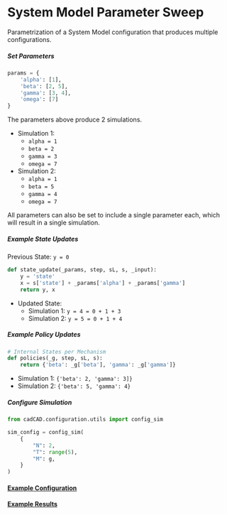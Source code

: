 System Model Parameter Sweep
==
Parametrization of a System Model configuration that produces multiple configurations.

##### Set Parameters
```python
params = {
    'alpha': [1],
    'beta': [2, 5],
    'gamma': [3, 4],
    'omega': [7]
}
```
The parameters above produce 2 simulations.
* Simulation 1: 
    * `alpha = 1`
    * `beta = 2`
    * `gamma = 3`
    * `omega = 7`
* Simulation 2:
    * `alpha = 1`
    * `beta = 5`
    * `gamma = 4`
    * `omega = 7`

All parameters can also be set to include a single parameter each, which will result in a single simulation.

##### Example State Updates

Previous State:
`y = 0`

```python
def state_update(_params, step, sL, s, _input):
    y = 'state'
    x = s['state'] + _params['alpha'] + _params['gamma']
    return y, x
```
* Updated State:
    * Simulation 1: `y = 4 = 0 + 1 + 3` 
    * Simulation 2: `y = 5 = 0 + 1 + 4`

##### Example Policy Updates
```python
# Internal States per Mechanism
def policies(_g, step, sL, s):
    return {'beta': _g['beta'], 'gamma': _g['gamma']}
```
* Simulation 1: `{'beta': 2, 'gamma': 3]}` 
* Simulation 2: `{'beta': 5, 'gamma': 4}`

##### Configure Simulation
```python
from cadCAD.configuration.utils import config_sim

sim_config = config_sim(
    {
        "N": 2,
        "T": range(5),
        "M": g,
    }
)
```

#### [Example Configuration](link)
#### [Example Results](link)


